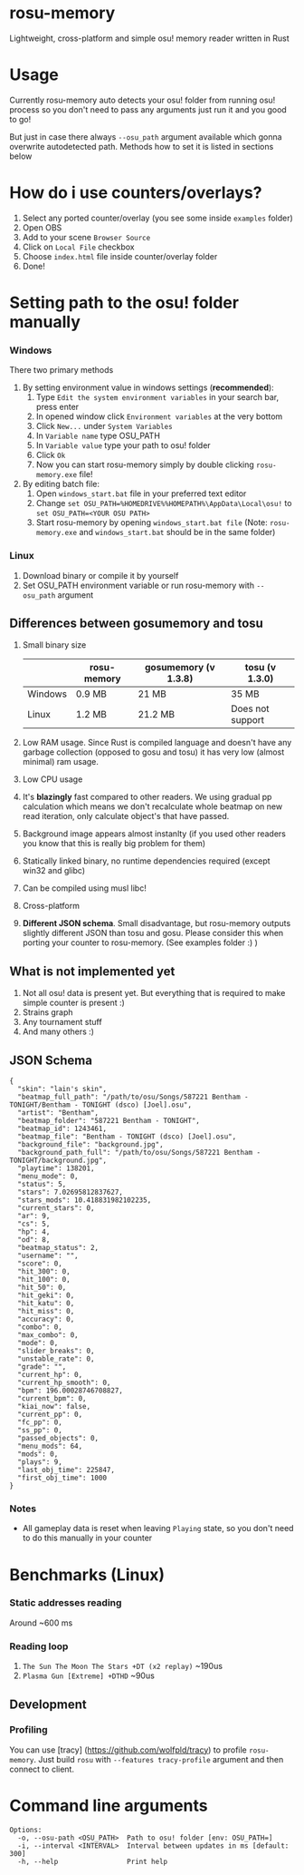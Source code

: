 # rosu-memory

Lightweight, cross-platform and simple osu! memory reader written in Rust

# Usage
Currently rosu-memory auto detects your osu! folder from running osu!
process so you don't need to pass any arguments just run it and you
good to go!

But just in case there always `--osu_path` argument available which
gonna overwrite autodetected path. Methods how to set it is listed
in sections below

# How do i use counters/overlays?
1. Select any ported counter/overlay (you see some inside `examples` folder)
2. Open OBS
3. Add to your scene `Browser Source`
4. Click on `Local File` checkbox
5. Choose `index.html` file inside counter/overlay folder
6. Done!

# Setting path to the osu! folder manually
### Windows
There two primary methods
1. By setting environment value in windows settings (**recommended**):
	1.  Type `Edit the system environment variables` in your search bar, press enter
	2.  In opened window click `Environment variables` at the very bottom
	3.  Click `New...` under `System Variables` 
	4. In `Variable name` type OSU_PATH
	5. In `Variable value` type your path to osu! folder
	6. Click `Ok`
	7. Now you can start rosu-memory simply by double clicking `rosu-memory.exe` file!
2. By editing batch file:
	1. Open `windows_start.bat` file in your preferred text editor
	2. Change `set OSU_PATH=%HOMEDRIVE%%HOMEPATH%\AppData\Local\osu!` to `set OSU_PATH=<YOUR OSU PATH>`
	3. Start rosu-memory by opening `windows_start.bat file` (Note: `rosu-memory.exe` and `windows_start.bat` should be in the same folder)
### Linux  
1. Download binary or compile it by yourself
2. Set OSU_PATH environment variable or run rosu-memory with `--osu_path` argument

## Differences between gosumemory and tosu
1. Small binary size

	|         | rosu-memory  | gosumemory (v 1.3.8) |     tosu (v 1.3.0)   |
	|-------- | ------------ | --------------------- | -------------------  |
	| Windows | 0.9 MB       | 21 MB                 | 35 MB                |
	| Linux   | 1.2 MB       | 21.2 MB               | Does not support     |

2. Low RAM usage. Since Rust is compiled language and doesn't have any garbage collection (opposed to gosu and tosu) it has very low (almost minimal) ram usage.
3. Low CPU usage
4. It's **blazingly** fast compared to other readers. We using gradual pp calculation which means we don't recalculate whole beatmap on new read iteration, only calculate object's that have passed.
5. Background image appears almost instanlty (if you used other readers you know that this is really big problem for them)
6. Statically linked binary, no runtime dependencies required (except win32 and glibc)
7. Can be compiled using musl libc!
8. Cross-platform
9. **Different JSON schema**. Small disadvantage, but rosu-memory outputs slightly different JSON than tosu and gosu. Please consider this when porting your counter to rosu-memory. (See examples folder :) ) 

## What is not implemented yet
1. Not all osu! data is present yet. But everything that is required to make simple counter is present :)
2. Strains graph
3. Any tournament stuff 
4. And many others :)

## JSON Schema
```
{
  "skin": "lain's skin",
  "beatmap_full_path": "/path/to/osu/Songs/587221 Bentham - TONIGHT/Bentham - TONIGHT (dsco) [Joel].osu",
  "artist": "Bentham",
  "beatmap_folder": "587221 Bentham - TONIGHT",
  "beatmap_id": 1243461,
  "beatmap_file": "Bentham - TONIGHT (dsco) [Joel].osu",
  "background_file": "background.jpg",
  "background_path_full": "/path/to/osu/Songs/587221 Bentham - TONIGHT/background.jpg",
  "playtime": 138201,
  "menu_mode": 0,
  "status": 5,
  "stars": 7.02695812837627,
  "stars_mods": 10.418831982102235,
  "current_stars": 0,
  "ar": 9,
  "cs": 5,
  "hp": 4,
  "od": 8,
  "beatmap_status": 2,
  "username": "",
  "score": 0,
  "hit_300": 0,
  "hit_100": 0,
  "hit_50": 0,
  "hit_geki": 0,
  "hit_katu": 0,
  "hit_miss": 0,
  "accuracy": 0,
  "combo": 0,
  "max_combo": 0,
  "mode": 0,
  "slider_breaks": 0,
  "unstable_rate": 0,
  "grade": "",
  "current_hp": 0,
  "current_hp_smooth": 0,
  "bpm": 196.00028746708827,
  "current_bpm": 0,
  "kiai_now": false,
  "current_pp": 0,
  "fc_pp": 0,
  "ss_pp": 0,
  "passed_objects": 0,
  "menu_mods": 64,
  "mods": 0,
  "plays": 9,
  "last_obj_time": 225847,
  "first_obj_time": 1000
}
```
### Notes
- All gameplay data is reset when leaving `Playing` state, so you don't need to do this manually in your counter

# Benchmarks (Linux)
### Static addresses reading
Around ~600 ms
### Reading loop
1. `The Sun The Moon The Stars +DT (x2 replay)`
	~190us
2. `Plasma Gun [Extreme] +DTHD`
	~90us

## Development
### Profiling
You can use [tracy] (https://github.com/wolfpld/tracy) to profile `rosu-memory`. 
Just build `rosu` with `--features tracy-profile` argument and then connect to client.


# Command line arguments
```
Options:
  -o, --osu-path <OSU_PATH>  Path to osu! folder [env: OSU_PATH=]
  -i, --interval <INTERVAL>  Interval between updates in ms [default: 300]
  -h, --help                 Print help
```
